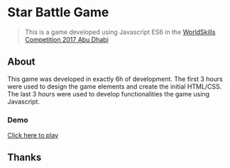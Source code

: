 # Star Battle Game

> This is a game developed using Javascript ES6 in the [WorldSkills Competition 2017 Abu Dhabi](https://worldskillsabudhabi2017.com/en/skills/web-design-development/)

## About

This game was developed in exactly 6h of development. The first 3 hours were used to design the game elements and create the initial HTML/CSS. The last 3 hours were used to develop functionalities the game using Javascript.

### Demo

[Click here to play](https://ericcristhiano.github.io/star-battle/)

## Thanks
